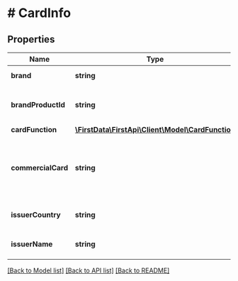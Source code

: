 # # CardInfo

## Properties

Name | Type | Description | Notes
------------ | ------------- | ------------- | -------------
**brand** | **string** | The card brand. | [optional] 
**brandProductId** | **string** | The product ID of the brand. | [optional] 
**cardFunction** | [**\FirstData\FirstApi\Client\Model\CardFunction**](CardFunction.md) |  | [optional] 
**commercialCard** | **string** | Indicates whether it is a corporate or non-corporate card. | [optional] 
**issuerCountry** | **string** | The country of the issuer. | [optional] 
**issuerName** | **string** | The name of the issuer. | [optional] 

[[Back to Model list]](../../README.md#documentation-for-models) [[Back to API list]](../../README.md#documentation-for-api-endpoints) [[Back to README]](../../README.md)


